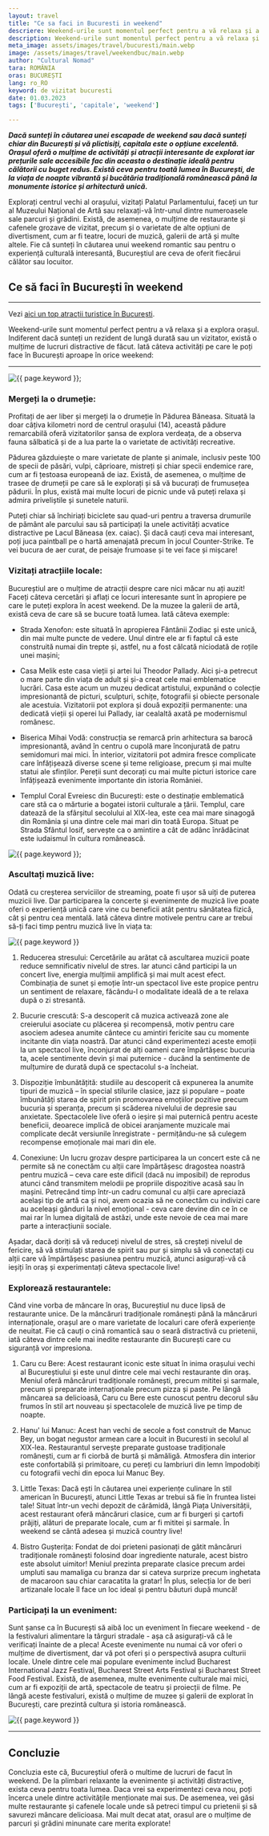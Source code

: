 ```yaml
---
layout: travel
title: "Ce sa faci in Bucuresti in weekend"
descriere: Weekend-urile sunt momentul perfect pentru a vă relaxa și a explora orașul, iar capitala este o opțiune excelentă.  
description: Weekend-urile sunt momentul perfect pentru a vă relaxa și a explora orașul, iar capitala este o opțiune excelentă. 
meta_image: assets/images/travel/bucuresti/main.webp 
image: /assets/images/travel/weekendbuc/main.webp
author: "Cultural Nomad"
tara: ROMÂNIA
oras: BUCUREȘTI
lang: ro_RO
keyword: de vizitat bucuresti
date: 01.03.2023
tags: ['București', 'capitale', 'weekend']

---
```


**_Dacă sunteți în căutarea unei escapade de weekend sau dacă sunteți chiar din București și vă plictisiți, capitala este o opțiune excelentă. Orașul oferă o mulțime de activități și atracții interesante de explorat iar prețurile sale accesibile fac din aceasta o destinație ideală pentru călătorii cu buget redus. Există ceva pentru toată lumea în București, de la viața de noapte vibrantă și bucătăria tradițională românească până la monumente istorice și arhitectură unică._** 

Explorați centrul vechi al orașului, vizitați Palatul Parlamentului, faceți un tur al Muzeului Național de Artă sau relaxați-vă într-unul dintre numeroasele sale parcuri și grădini. Există, de asemenea, o mulțime de restaurante și cafenele grozave de vizitat, precum și o varietate de alte opțiuni de divertisment, cum ar fi teatre, locuri de muzică, galerii de artă și multe altele. Fie că sunteți în căutarea unui weekend romantic sau pentru o experiență culturală interesantă, Bucureștiul are ceva de oferit fiecărui călător sau locuitor.

## Ce să faci în București în weekend
---

Vezi [aici un top atracții turistice în București](https://totredus.ro/travel/atractii-turistice-bucuresti/).

Weekend-urile sunt momentul perfect pentru a vă relaxa și a explora orașul. Indiferent dacă sunteți un rezident de lungă durată sau un vizitator, există o mulțime de lucruri distractive de făcut. Iată câteva activități pe care le poți face în București aproape în orice weekend:

---
<img src="/assets/images/travel/weekendbuc/1.webp" alt="{{ page.keyword }};">

### Mergeți la o drumeție: 

Profitați de aer liber și mergeți la o drumeție în Pădurea Băneasa. Situată la doar câțiva kilometri nord de centrul orașului (14), această pădure remarcabilă oferă vizitatorilor șansa de explora verdeața, de a observa fauna sălbatică și de a lua parte la o varietate de activități recreative. 

Pădurea găzduiește o mare varietate de plante și animale, inclusiv peste 100 de specii de păsări, vulpi, căprioare, mistreți și chiar specii endemice rare, cum ar fi țestoasa europeană de iaz. Există, de asemenea, o mulțime de trasee de drumeții pe care să le explorați și să vă bucurați de frumusețea pădurii. În plus, există mai multe locuri de picnic unde vă puteți relaxa și admira priveliștile și sunetele naturii. 

Puteți chiar să închiriați biciclete sau quad-uri pentru a traversa drumurile de pământ ale parcului sau să participați la unele activități acvatice distractive pe Lacul Băneasa (ex. caiac). Și dacă cauți ceva mai interesant, poți juca paintball pe o hartă amenajată precum în jocul Counter-Strike. Te vei bucura de aer curat, de peisaje frumoase și te vei face și mișcare!

### Vizitați atracțiile locale: 

Bucureștiul are o mulțime de atracții despre care nici măcar nu ați auzit! Faceți câteva cercetări și aflați ce locuri interesante sunt în apropiere pe care le puteți explora în acest weekend. De la muzee la galerii de artă, există ceva de care să se bucure toată lumea. Iată câteva exemple:
	
- Strada Xenofon: este situată în apropierea Fântânii Zodiac și este unică, din mai multe puncte de vedere. Unul dintre ele ar fi faptul că este construită numai din trepte și, astfel, nu a fost călcată niciodată de roțile unei mașini;

- Casa Melik este casa vieții și artei lui Theodor Pallady. Aici și-a petrecut o mare parte din viața de adult și și-a creat cele mai emblematice lucrări. Casa este acum un muzeu dedicat artistului, expunând o colecție impresionantă de picturi, sculpturi, schițe, fotografii și obiecte personale ale acestuia. Vizitatorii pot explora și două expoziții permanente: una dedicată vieții și operei lui Pallady, iar cealaltă axată pe modernismul românesc.
	
- Biserica Mihai Vodă: construcția se remarcă prin arhitectura sa barocă impresionantă, având în centru o cupolă mare înconjurată de patru semidomuri mai mici. În interior, vizitatorii pot admira fresce complicate care înfățișează diverse scene și teme religioase, precum și mai multe statui ale sfinților. Pereții sunt decorați cu mai multe picturi istorice care înfățișează evenimente importante din istoria României.
 
 - Templul Coral Evreiesc din București: este o destinație emblematică care stă ca o mărturie a bogatei istorii culturale a țării. Templul, care datează de la sfârșitul secolului al XIX-lea, este cea mai mare sinagogă din România și una dintre cele mai mari din toată Europa. Situat pe Strada Sfântul Iosif, servește ca o amintire a cât de adânc înrădăcinat este iudaismul în cultura românească.

<img src="/assets/images/travel/weekendbuc/2.webp" alt="{{ page.keyword }};">

### Ascultați muzică live: 

Odată cu creșterea serviciilor de streaming, poate fi ușor să uiți de puterea muzicii live. Dar participarea la concerte și evenimente de muzică live poate oferi o experiență unică care vine cu beneficii atât pentru sănătatea fizică, cât și pentru cea mentală. Iată câteva dintre motivele pentru care ar trebui să-ți faci timp pentru muzică live în viața ta:


<img src="/assets/images/blank.webp" data-echo="/assets/images/travel/weekendbuc/3.webp" alt="{{ page.keyword }}">


1. Reducerea stresului: Cercetările au arătat că ascultarea muzicii poate reduce semnificativ nivelul de stres. Iar atunci când participi la un concert live, energia mulțimii amplifică și mai mult acest efect. Combinația de sunet și emoție într-un spectacol live este propice pentru un sentiment de relaxare, făcându-l o modalitate ideală de a te relaxa după o zi stresantă.

2. Bucurie crescută: S-a descoperit că muzica activează zone ale creierului asociate cu plăcerea și recompensă, motiv pentru care asociem adesea anumite cântece cu amintiri fericite sau cu momente incitante din viața noastră. Dar atunci când experimentezi aceste emoții la un spectacol live, înconjurat de alți oameni care împărtășesc bucuria ta, acele sentimente devin și mai puternice - ducând la sentimente de mulțumire de durată după ce spectacolul s-a încheiat.

3. Dispoziție îmbunătățită: studiile au descoperit că expunerea la anumite tipuri de muzică – în special stilurile clasice, jazz și populare – poate îmbunătăți starea de spirit prin promovarea emoțiilor pozitive precum bucuria și speranța, precum și scăderea nivelului de depresie sau anxietate. Spectacolele live oferă o ieșire și mai puternică pentru aceste beneficii, deoarece implică de obicei aranjamente muzicale mai complicate decât versiunile înregistrate - permițându-ne să culegem recompense emoționale mai mari din ele.

4. Conexiune: Un lucru grozav despre participarea la un concert este că ne permite să ne conectăm cu alții care împărtășesc dragostea noastră pentru muzică – ceva care este dificil (dacă nu imposibil) de reprodus atunci când transmitem melodii pe propriile dispozitive acasă sau în mașini. Petrecând timp într-un cadru comunal cu alții care apreciază același tip de artă ca și noi, avem ocazia să ne conectăm cu indivizi care au aceleași gânduri la nivel emoțional - ceva care devine din ce în ce mai rar în lumea digitală de astăzi, unde este nevoie de cea mai mare parte a interacțiunii sociale.

Așadar, dacă doriți să vă reduceți nivelul de stres, să creșteți nivelul de fericire, să vă stimulați starea de spirit sau pur și simplu să vă conectați cu alții care vă împărtășesc pasiunea pentru muzică, atunci asigurați-vă că ieșiți în oraș și experimentați câteva spectacole live!


### Explorează restaurantele:

Când vine vorba de mâncare în oraș, Bucureștiul nu duce lipsă de restaurante unice. De la mâncăruri tradiționale românești până la mâncăruri internaționale, orașul are o mare varietate de localuri care oferă experiențe de neuitat. Fie că cauți o cină romantică sau o seară distractivă cu prietenii, iată câteva dintre cele mai inedite restaurante din București care cu siguranță vor impresiona.



1. Caru cu Bere: Acest restaurant iconic este situat în inima orașului vechi al Bucureștiului și este unul dintre cele mai vechi restaurante din oraș. Meniul oferă mâncăruri tradiționale românești, precum mititei și sarmale, precum și preparate internaționale precum pizza și paste. Pe lângă mâncarea sa delicioasă, Caru cu Bere este cunoscut pentru decorul său frumos în stil art nouveau și spectacolele de muzică live pe timp de noapte.

2. Hanu' lui Manuc: Acest han vechi de secole a fost construit de Manuc Bey, un bogat negustor armean care a locuit in Bucuresti in secolul al XIX-lea. Restaurantul servește preparate gustoase tradiționale românești, cum ar fi ciorbă de burtă și mămăligă. Atmosfera din interior este confortabilă și primitoare, cu pereți cu lambriuri din lemn împodobiți cu fotografii vechi din epoca lui Manuc Bey.

3. Little Texas: Dacă ești în căutarea unei experiențe culinare în stil american în București, atunci Little Texas ar trebui să fie în fruntea listei tale! Situat într-un vechi depozit de cărămidă, lângă Piața Universității, acest restaurant oferă mâncăruri clasice, cum ar fi burgeri și cartofi prăjiți, alături de preparate locale, cum ar fi mititei și sarmale. În weekend se cântă adesea și muzică country live!

4. Bistro Gușterița: Fondat de doi prieteni pasionați de gătit mâncăruri tradiționale românești folosind doar ingrediente naturale, acest bistro este absolut uimitor! Meniul prezinta preparate clasice precum ardei umpluti sau mamaliga cu branza dar si cateva surprize precum inghetata de macaroon sau chiar caracatita la gratar! În plus, selecția lor de beri artizanale locale îl face un loc ideal și pentru băuturi după muncă!



### Participați la un eveniment: 

Sunt șanse ca în București să aibă loc un eveniment în fiecare weekend - de la festivaluri alimentare la târguri stradale - așa că asigurați-vă că le verificați înainte de a pleca! Aceste evenimente nu numai că vor oferi o mulțime de divertisment, dar vă pot oferi și o perspectivă asupra culturii locale. Unele dintre cele mai populare evenimente includ Bucharest International Jazz Festival, Bucharest Street Arts Festival și Bucharest Street Food Festival. Există, de asemenea, multe evenimente culturale mai mici, cum ar fi expoziții de artă, spectacole de teatru și proiecții de filme. Pe lângă aceste festivaluri, există o mulțime de muzee și galerii de explorat în București, care prezintă cultura și istoria românească.

<img src="/assets/images/blank.webp" data-echo="/assets/images/travel/weekendbuc/4.webp" alt="{{ page.keyword }}">

---
## Concluzie 

Concluzia este că, Bucureștiul oferă o multime de lucruri de facut în weekend. De la plimbari relaxante la evenimente și activități distractive, exista ceva pentru toata lumea. Daca vrei sa experimentezi ceva nou, poți încerca unele dintre activitățile menționate mai sus. De asemenea, vei găsi multe restaurante și cafenele locale unde să petreci timpul cu prietenii și să savurezi mâncare delicioasa. Mai mult decat atat, orasul are o mulțime de parcuri și grădini minunate care merita explorate!
